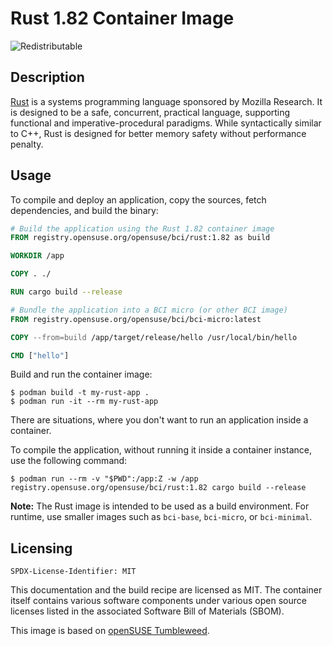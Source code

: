 # Rust 1.82 Container Image

![Redistributable](https://img.shields.io/badge/Redistributable-Yes-green)

## Description

[Rust](https://www.rust-lang.org/) is a systems programming language sponsored by Mozilla Research. It is designed to be a safe, concurrent, practical language, supporting functional and imperative-procedural paradigms. While syntactically similar to C++, Rust is designed for better memory safety without performance penalty.

## Usage

To compile and deploy an application, copy the sources, fetch dependencies, and build the binary:

```Dockerfile
# Build the application using the Rust 1.82 container image
FROM registry.opensuse.org/opensuse/bci/rust:1.82 as build

WORKDIR /app

COPY . ./

RUN cargo build --release

# Bundle the application into a BCI micro (or other BCI image)
FROM registry.opensuse.org/opensuse/bci/bci-micro:latest

COPY --from=build /app/target/release/hello /usr/local/bin/hello

CMD ["hello"]
```

Build and run the container image:

```ShellSession
$ podman build -t my-rust-app .
$ podman run -it --rm my-rust-app
```

There are situations, where you don't want to run an application inside a container.

To compile the application, without running it inside a container instance, use the following command:

```ShellSession
$ podman run --rm -v "$PWD":/app:Z -w /app registry.opensuse.org/opensuse/bci/rust:1.82 cargo build --release
```

**Note:** The Rust image is intended to be used as a build environment. For runtime, use smaller images such as `bci-base`, `bci-micro`, or `bci-minimal`.

## Licensing

`SPDX-License-Identifier: MIT`

This documentation and the build recipe are licensed as MIT.
The container itself contains various software components under various open source licenses listed in the associated
Software Bill of Materials (SBOM).

This image is based on [openSUSE Tumbleweed](https://get.opensuse.org/tumbleweed/).

